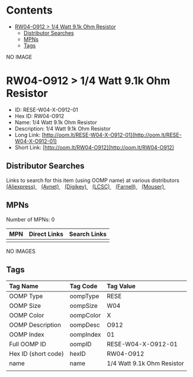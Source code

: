 



Contents
========

* [RW04-O912 > 1/4 Watt 9.1k Ohm Resistor](#rw04-o912--14-watt-91k-ohm-resistor)
	* [Distributor Searches](#distributor-searches)
	* [MPNs](#mpns)
	* [Tags](#tags)
  
NO IMAGE  
# RW04-O912 > 1/4 Watt 9.1k Ohm Resistor

- ID: RESE-W04-X-O912-01
- Hex ID: RW04-O912
- Name: 1/4 Watt 9.1k Ohm Resistor
- Description: 1/4 Watt 9.1k Ohm Resistor
- Long Link: [http://oom.lt/RESE-W04-X-O912-01](http://oom.lt/RESE-W04-X-O912-01)
- Short Link: [http://oom.lt/RW04-O912](http://oom.lt/RW04-O912)

## Distributor Searches
  
Links to search for this item (using OOMP name) at various distributors  
[(Aliexpress) ](https://www.aliexpress.com/wholesale?SearchText=11171/4+Watt+9.1k+Ohm+Resistor)&nbsp;&nbsp;&nbsp;[(Avnet) ](https://www.avnet.com/shop/us/search/1/4+Watt+9.1k+Ohm+Resistor)&nbsp;&nbsp;&nbsp;[(Digikey) ](https://www.digikey.co.uk/en/products/result?s=1/4+Watt+9.1k+Ohm+Resistor)&nbsp;&nbsp;&nbsp;[(LCSC) ](https://www.lcsc.com/search?q=1/4+Watt+9.1k+Ohm+Resistor)&nbsp;&nbsp;&nbsp;[(Farnell) ](https://uk.farnell.com/search?st=1/4+Watt+9.1k+Ohm+Resistor)&nbsp;&nbsp;&nbsp;[(Mouser) ](https://www.mouser.com/c/?q=1/4+Watt+9.1k+Ohm+Resistor)&nbsp;&nbsp;&nbsp;
## MPNs
  
Number of MPNs: 0  

|MPN|Direct Links|Search Links|
| :--- | :--- | :--- |
||||
  
NO IMAGES  
## Tags
  

|Tag Name|Tag Code|Tag Value|
| :--- | :--- | :--- |
|OOMP Type|oompType|RESE|
|OOMP Size|oompSize|W04|
|OOMP Color|oompColor|X|
|OOMP Description|oompDesc|O912|
|OOMP Index|oompIndex|01|
|Full OOMP ID|oompID|RESE-W04-X-O912-01|
|Hex ID (short code)|hexID|RW04-O912|
|name|name|1/4 Watt 9.1k Ohm Resistor|
||||
